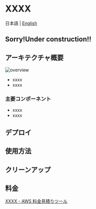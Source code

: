 # XXXX

日本語 | [English](README.md)

## **Sorry!Under construction!!**

## アーキテクチャ概要

![overview](overview.drawio.svg)

- xxxx
- xxxx

### 主要コンポーネント

- xxxx
- xxxx

## デプロイ

## 使用方法

## クリーンアップ

## 料金

[XXXX - AWS 料金見積りツール](https://calculator.aws/#/estimate?id=XXXX)